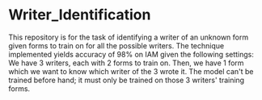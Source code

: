 # Writer_Identification

This repository is for the task of identifying a writer of an unknown form given forms to train on for all the possible writers.
The technique implemented yields accuracy of 98% on IAM given the following settings:
We have 3 writers, each with 2 forms to train on. Then, we have 1 form which we want to know which writer of the 3 wrote it. The model can't be trained before hand; it must only be trained on those 3 writers' training forms.
